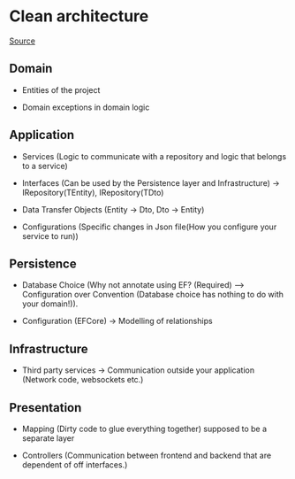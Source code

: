 # Clean architecture
[Source](https://jasontaylor.dev/clean-architecture-getting-started/) 

## Domain 

- Entities of the project 

- Domain exceptions in domain logic 

## Application 

- Services (Logic to communicate with a repository and logic that belongs to a service) 

- Interfaces (Can be used by the Persistence layer and Infrastructure) -> IRepository(TEntity), IRepository(TDto) 

- Data Transfer Objects (Entity -> Dto, Dto -> Entity)  

- Configurations (Specific changes in Json file(How you configure your service to run)) 

## Persistence  

- Database Choice (Why not annotate using EF? (Required) --> Configuration over Convention (Database choice has nothing to do with your domain!)). 

- Configuration (EFCore) -> Modelling of relationships  

## Infrastructure 

- Third party services -> Communication outside your application (Network code, websockets etc.) 

## Presentation 

- Mapping (Dirty code to glue everything together) supposed to be a separate layer 

- Controllers (Communication between frontend and backend that are dependent of off interfaces.) 
